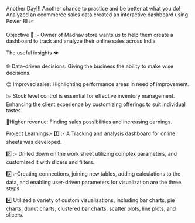 Another Day!!! Another chance to practice and be better at what you do!
Analyzed an ecommerce sales data created an interactive dashboard using
Power BI 📈

Objective 🛑 :-
Owner of Madhav store wants us to help them create a dashboard to track and analyze their online sales across India

The useful insights 👁

🌐 Data-driven decisions: Giving the business the ability to make wise decisions.

😊 Improved sales: Highlighting performance areas in need of improvement.

📉 Stock level control is essential for effective inventory management.
Enhancing the client experience by customizing offerings to suit individual tastes.

🤑Higher revenue: Finding sales possibilities and increasing earnings.

Project Learnings:-
1️⃣ :- A Tracking and analysis dashboard for online sheets was developed.

2️⃣ :- Drilled down on the work sheet utilizing complex parameters, and customized it with slicers and filters.

3️⃣ :-Creating connections, joining new tables, adding calculations to the data, and enabling user-driven parameters for visualization are the three steps.

4️⃣ Utilized a variety of custom visualizations, including bar charts, pie charts, donut charts, clustered bar charts, scatter plots, line plots, and slicers.
